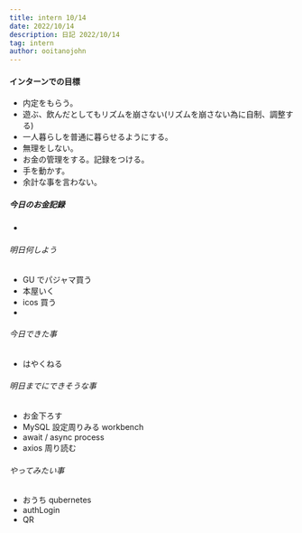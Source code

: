 ```yaml
---
title: intern 10/14
date: 2022/10/14
description: 日記 2022/10/14
tag: intern
author: ooitanojohn
---
```


#### インターンでの目標

- 内定をもらう。
- 遊ぶ、飲んだとしてもリズムを崩さない(リズムを崩さない為に自制、調整する)
- 一人暮らしを普通に暮らせるようにする。
- 無理をしない。
- お金の管理をする。記録をつける。
- 手を動かす。
- 余計な事を言わない。

##### 今日のお金記録

-

###### 明日何しよう

- GU でパジャマ買う
- 本屋いく
- icos 買う
-

###### 今日できた事

- はやくねる

###### 明日までにできそうな事

- お金下ろす
- MySQL 設定周りみる workbench
- await / async process
- axios 周り読む

###### やってみたい事

- おうち qubernetes
- authLogin
- QR
